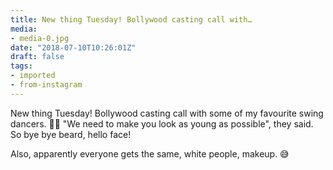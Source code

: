 ```yaml
---
title: New thing Tuesday! Bollywood casting call with…
media:
- media-0.jpg
date: "2018-07-10T10:26:01Z"
draft: false
tags:
- imported
- from-instagram
---
```

New thing Tuesday\! Bollywood casting call with some of my favourite swing dancers. 💃🕺 "We need to make you look as young as possible", they said. So bye bye beard, hello face\!



Also, apparently everyone gets the same, white people, makeup. 😅

